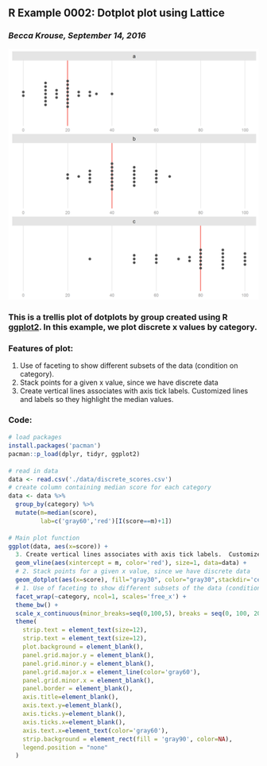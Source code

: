 ## R Example 0002: Dotplot plot using Lattice 
### *Becca Krouse, September 14, 2016* 
  
![](0002-dotplot-ggplot.png)

### This is a trellis plot of dotplots by group created using R [ggplot2](https://cran.r-project.org/web/packages/lattice/lattice.pdf).  In this example, we plot discrete x values by category.

### Features of plot:
1. Use of faceting to show different subsets of the data (condition on category).
2. Stack points for a given x value, since we have discrete data
3. Create vertical lines associates with axis tick labels.  Customized lines and labels so they highlight the median values.

### Code:
```r
# load packages
install.packages('pacman')
pacman::p_load(dplyr, tidyr, ggplot2)

# read in data
data <- read.csv('./data/discrete_scores.csv')
# create column containing median score for each category
data <- data %>% 
  group_by(category) %>% 
  mutate(m=median(score),
         lab=c('gray60','red')[I(score==m)+1])

# Main plot function
ggplot(data, aes(x=score)) +
  3. Create vertical lines associates with axis tick labels.  Customized lines and labels so they highlight the median values.
  geom_vline(aes(xintercept = m, color='red'), size=1, data=data) +
  # 2. Stack points for a given x value, since we have discrete data
  geom_dotplot(aes(x=score), fill="gray30", color="gray30",stackdir='center', binwidth=1, dotsize=1.1, stackratio=1.5) +
  # 1. Use of faceting to show different subsets of the data (condition on category).
  facet_wrap(~category, ncol=1, scales='free_x') +
  theme_bw() +
  scale_x_continuous(minor_breaks=seq(0,100,5), breaks = seq(0, 100, 20), limits=c(0,100)) +
  theme(
    strip.text = element_text(size=12),
    strip.text = element_text(size=12),
    plot.background = element_blank(),
    panel.grid.major.y = element_blank(),
    panel.grid.minor.y = element_blank(),
    panel.grid.major.x = element_line(color='gray60'), 
    panel.grid.minor.x = element_blank(), 
    panel.border = element_blank(),
    axis.title=element_blank(),
    axis.text.y=element_blank(),
    axis.ticks.y=element_blank(),
    axis.ticks.x=element_blank(),
    axis.text.x=element_text(color='gray60'),
    strip.background = element_rect(fill = 'gray90', color=NA),
    legend.position = "none"
  )

```
